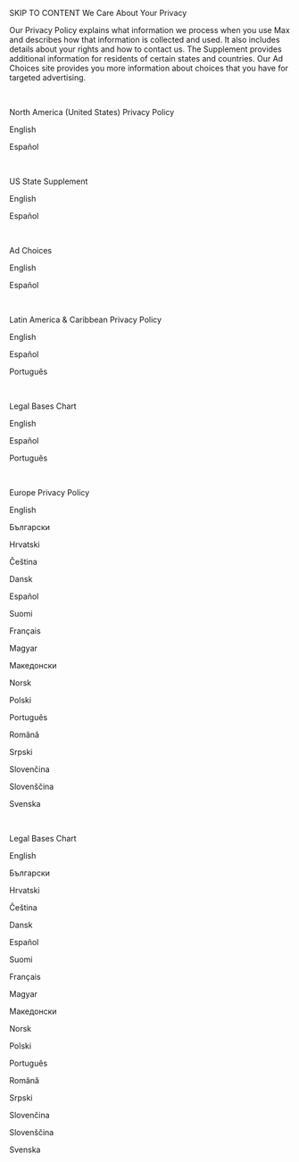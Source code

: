 SKIP TO CONTENT
We Care About Your Privacy

Our Privacy Policy explains what information we process when you use Max and describes how that information is collected and used. It also includes details about your rights and how to contact us. The Supplement provides additional information for residents of certain states and countries. Our Ad Choices site provides you more information about choices that you have for targeted advertising.

 

North America (United States)
Privacy Policy

English

Español

 

US State Supplement

English

Español

 

Ad Choices

English

Español

 

Latin America & Caribbean
Privacy Policy

English

Español

Português

 

Legal Bases Chart

English

Español

Português

 

Europe
Privacy Policy

English

Български

Hrvatski

Čeština

Dansk

Español

Suomi

Français

Magyar

Македонски

Norsk

Polski

Português

Română

Srpski

Slovenčina

Slovenščina

Svenska

 

Legal Bases Chart

English

Български

Hrvatski

Čeština

Dansk

Español

Suomi

Français

Magyar

Македонски

Norsk

Polski

Português

Română

Srpski

Slovenčina

Slovenščina

Svenska

 